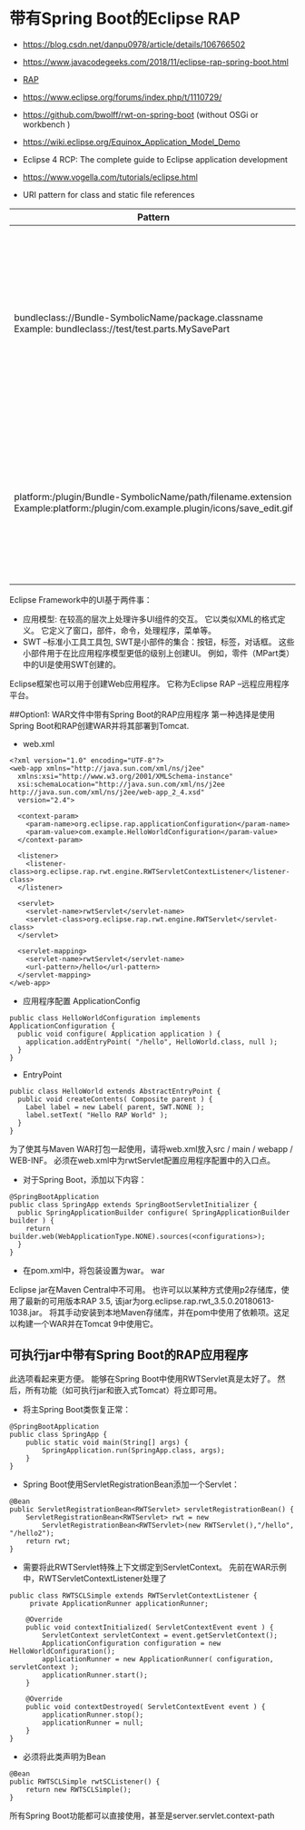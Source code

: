 # 带有Spring Boot的Eclipse RAP
- https://blog.csdn.net/danpu0978/article/details/106766502
- https://www.javacodegeeks.com/2018/11/eclipse-rap-spring-boot.html
- [RAP](https://javarepos.com/lib/eclipse-rap-runtime-remote-application-platform)
- https://www.eclipse.org/forums/index.php/t/1110729/
- https://github.com/bwolff/rwt-on-spring-boot   (without OSGi or workbench )
- https://wiki.eclipse.org/Equinox_Application_Model_Demo 
- Eclipse 4 RCP: The complete guide to Eclipse application development
- https://www.vogella.com/tutorials/eclipse.html

- URI pattern for class and static file references

| Pattern 	| Description |
|---------------|-------------|
|bundleclass://Bundle-SymbolicName/package.classname Example: bundleclass://test/test.parts.MySavePart |Identifier for a Java class. It consists of the following parts: bundleclass:// is a fixed prefix. Bundle-SymbolicName is defined in MANIFEST.MF file. The Bundle-SymbolicName is followed by a '/' and the fully qualified classname.|
|platform:/plugin/Bundle-SymbolicName/path/filename.extension Example:platform:/plugin/com.example.plugin/icons/save_edit.gif|Used to identify resources. Identifier for a resource in a plug-in. platform:/plugin/ is a fixed prefix, followed by the Bundle-SymbolicName, followed by the path to the file and the filename.|


 Eclipse Framework中的UI基于两件事：
- 应用模型: 在较高的层次上处理许多UI组件的交互。 它以类似XML的格式定义。 它定义了窗口，部件，命令，处理程序，菜单等。
- SWT –标准小工具工具包, SWT是小部件的集合：按钮，标签，对话框。 这些小部件用于在比应用程序模型更低的级别上创建UI。 例如，零件（MPart类）中的UI是使用SWT创建的。 

Eclipse框架也可以用于创建Web应用程序。 它称为Eclipse RAP –远程应用程序平台。

##Option1: WAR文件中带有Spring Boot的RAP应用程序
第一种选择是使用Spring Boot和RAP创建WAR并将其部署到Tomcat.
- web.xml
```
<?xml version="1.0" encoding="UTF-8"?>
<web-app xmlns="http://java.sun.com/xml/ns/j2ee"
  xmlns:xsi="http://www.w3.org/2001/XMLSchema-instance"
  xsi:schemaLocation="http://java.sun.com/xml/ns/j2ee http://java.sun.com/xml/ns/j2ee/web-app_2_4.xsd"
  version="2.4">
 
  <context-param>
    <param-name>org.eclipse.rap.applicationConfiguration</param-name>
    <param-value>com.example.HelloWorldConfiguration</param-value>
  </context-param>
 
  <listener>
    <listener-class>org.eclipse.rap.rwt.engine.RWTServletContextListener</listener-class>
  </listener>
 
  <servlet>
    <servlet-name>rwtServlet</servlet-name>
    <servlet-class>org.eclipse.rap.rwt.engine.RWTServlet</servlet-class>
  </servlet>
 
  <servlet-mapping>
    <servlet-name>rwtServlet</servlet-name>
    <url-pattern>/hello</url-pattern>
  </servlet-mapping>
</web-app>
```
- 应用程序配置 ApplicationConfig
```
public class HelloWorldConfiguration implements ApplicationConfiguration {
  public void configure( Application application ) {
    application.addEntryPoint( "/hello", HelloWorld.class, null );
  }
}
```
- EntryPoint
```
public class HelloWorld extends AbstractEntryPoint {
  public void createContents( Composite parent ) {
    Label label = new Label( parent, SWT.NONE );
    label.setText( "Hello RAP World" );
  }
}
```
 为了使其与Maven WAR打包一起使用，请将web.xml放入src / main / webapp / WEB-INF。 必须在web.xml中为rwtServlet配置应用程序配置中的入口点。

- 对于Spring Boot，添加以下内容： 
```
@SpringBootApplication
public class SpringApp extends SpringBootServletInitializer {
  public SpringApplicationBuilder configure( SpringApplicationBuilder builder ) {
    return builder.web(WebApplicationType.NONE).sources(<configurations>);
  }
}
```
- 在pom.xml中，将包装设置为war。
<packaging>war</packaging>

Eclipse jar在Maven Central中不可用。 也许可以以某种方式使用p2存储库，使用了最新的可用版本RAP 3.5, 该jar为org.eclipse.rap.rwt_3.5.0.20180613-1038.jar。
将其手动安装到本地Maven存储库，并在pom中使用了依赖项。这足以构建一个WAR并在Tomcat 9中使用它。

## 可执行jar中带有Spring Boot的RAP应用程序
此选项看起来更方便。 能够在Spring Boot中使用RWTServlet真是太好了。 然后，所有功能（如可执行jar和嵌入式Tomcat）将立即可用。 
- 将主Spring Boot类恢复正常：
```
@SpringBootApplication
public class SpringApp {
    public static void main(String[] args) {
        SpringApplication.run(SpringApp.class, args);
    }
}
```
- Spring Boot使用ServletRegistrationBean添加一个Servlet：
```
@Bean
public ServletRegistrationBean<RWTServlet> servletRegistrationBean() {
    ServletRegistrationBean<RWTServlet> rwt = new 
        ServletRegistrationBean<RWTServlet>(new RWTServlet(),"/hello", "/hello2");
    return rwt;
}
```
- 需要将此RWTServlet特殊上下文绑定到ServletContext。 先前在WAR示例中，RWTServletContextListener处理了
```
public class RWTSCLSimple extends RWTServletContextListener {
     private ApplicationRunner applicationRunner;
 
    @Override
    public void contextInitialized( ServletContextEvent event ) {
        ServletContext servletContext = event.getServletContext();
        ApplicationConfiguration configuration = new HelloWorldConfiguration();
        applicationRunner = new ApplicationRunner( configuration, servletContext );
        applicationRunner.start();
    }
 
    @Override
    public void contextDestroyed( ServletContextEvent event ) {
        applicationRunner.stop();
        applicationRunner = null;
    }
}
```
- 必须将此类声明为Bean
```
@Bean
public RWTSCLSimple rwtSCListener() {
    return new RWTSCLSimple();
}
```
所有Spring Boot功能都可以直接使用，甚至是server.servlet.context-path
